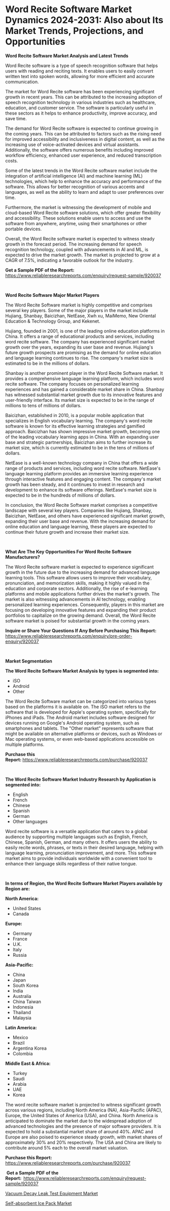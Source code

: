 <p><h1>Word Recite Software Market Dynamics 2024-2031: Also about Its Market Trends, Projections, and Opportunities</h1></p><p><strong>Word Recite Software Market Analysis and Latest Trends</strong></p>
<p><p>Word Recite software is a type of speech recognition software that helps users with reading and reciting texts. It enables users to easily convert written text into spoken words, allowing for more efficient and accurate communication.</p><p>The market for Word Recite software has been experiencing significant growth in recent years. This can be attributed to the increasing adoption of speech recognition technology in various industries such as healthcare, education, and customer service. The software is particularly useful in these sectors as it helps to enhance productivity, improve accuracy, and save time.</p><p>The demand for Word Recite software is expected to continue growing in the coming years. This can be attributed to factors such as the rising need for improved accessibility and inclusiveness in digital content, as well as the increasing use of voice-activated devices and virtual assistants. Additionally, the software offers numerous benefits including improved workflow efficiency, enhanced user experience, and reduced transcription costs.</p><p>Some of the latest trends in the Word Recite software market include the integration of artificial intelligence (AI) and machine learning (ML) technologies, which help to enhance the accuracy and performance of the software. This allows for better recognition of various accents and languages, as well as the ability to learn and adapt to user preferences over time.</p><p>Furthermore, the market is witnessing the development of mobile and cloud-based Word Recite software solutions, which offer greater flexibility and accessibility. These solutions enable users to access and use the software from anywhere, anytime, using their smartphones or other portable devices.</p><p>Overall, the Word Recite software market is expected to witness steady growth in the forecast period. The increasing demand for speech recognition technology, coupled with advancements in AI and ML, is expected to drive the market growth. The market is projected to grow at a CAGR of 7.5%, indicating a favorable outlook for the industry.</p></p>
<p><strong>Get a Sample PDF of the Report:&nbsp;</strong> <a href="https://www.reliableresearchreports.com/enquiry/request-sample/920037">https://www.reliableresearchreports.com/enquiry/request-sample/920037</a></p>
<p>&nbsp;</p>
<p><strong>Word Recite Software Major Market Players</strong></p>
<p><p>The Word Recite Software market is highly competitive and comprises several key players. Some of the major players in the market include Hujiang, Shanbay, Baicizhan, NetEase, Xwh xu, MaiMemo, New Oriental Education & Technology Group, and Kekenet.</p><p>Hujiang, founded in 2001, is one of the leading online education platforms in China. It offers a range of educational products and services, including word recite software. The company has experienced significant market growth over the years, expanding its user base and revenue. Hujiang's future growth prospects are promising as the demand for online education and language learning continues to rise. The company's market size is estimated to be in the millions of dollars.</p><p>Shanbay is another prominent player in the Word Recite Software market. It provides a comprehensive language learning platform, which includes word recite software. The company focuses on personalized learning experiences and has gained a considerable market share in China. Shanbay has witnessed substantial market growth due to its innovative features and user-friendly interface. Its market size is expected to be in the range of millions to tens of millions of dollars.</p><p>Baicizhan, established in 2010, is a popular mobile application that specializes in English vocabulary learning. The company's word recite software is known for its effective learning strategies and gamified approach. Baicizhan has shown impressive market growth, becoming one of the leading vocabulary learning apps in China. With an expanding user base and strategic partnerships, Baicizhan aims to further increase its market size, which is currently estimated to be in the tens of millions of dollars.</p><p>NetEase is a well-known technology company in China that offers a wide range of products and services, including word recite software. NetEase's language learning platform provides an immersive learning experience through interactive features and engaging content. The company's market growth has been steady, and it continues to invest in research and development to enhance its software offerings. NetEase's market size is expected to be in the hundreds of millions of dollars.</p><p>In conclusion, the Word Recite Software market comprises a competitive landscape with several key players. Companies like Hujiang, Shanbay, Baicizhan, NetEase, and others have experienced significant market growth, expanding their user base and revenue. With the increasing demand for online education and language learning, these players are expected to continue their future growth and increase their market size.</p></p>
<p>&nbsp;</p>
<p><strong>What Are The Key Opportunities For Word Recite Software Manufacturers?</strong></p>
<p><p>The Word Recite software market is expected to experience significant growth in the future due to the increasing demand for advanced language learning tools. This software allows users to improve their vocabulary, pronunciation, and memorization skills, making it highly valued in the education and corporate sectors. Additionally, the rise of e-learning platforms and mobile applications further drives the market's growth. The market is also witnessing advancements in AI technology, enabling personalized learning experiences. Consequently, players in this market are focusing on developing innovative features and expanding their product portfolios to capitalize on the growing demand. Overall, the Word Recite software market is poised for substantial growth in the coming years.</p></p>
<p><strong>Inquire or Share Your Questions If Any Before Purchasing This Report:</strong> <a href="https://www.reliableresearchreports.com/enquiry/pre-order-enquiry/920037">https://www.reliableresearchreports.com/enquiry/pre-order-enquiry/920037</a></p>
<p>&nbsp;</p>
<p><strong>Market Segmentation</strong></p>
<p><strong>The Word Recite Software Market Analysis by types is segmented into:</strong></p>
<p><ul><li>iSO</li><li>Android</li><li>Other</li></ul></p>
<p><p>The Word Recite Software market can be categorized into various types based on the platforms it is available on. The iSO market refers to the software that is developed for Apple's operating system, specifically for iPhones and iPads. The Android market includes software designed for devices running on Google's Android operating system, such as smartphones and tablets. The "Other market" represents software that might be available on alternative platforms or devices, such as Windows or Mac operating systems, or even web-based applications accessible on multiple platforms.</p></p>
<p><strong>Purchase this Report:&nbsp;</strong><a href="https://www.reliableresearchreports.com/purchase/920037">https://www.reliableresearchreports.com/purchase/920037</a></p>
<p>&nbsp;</p>
<p><strong>The Word Recite Software Market Industry Research by Application is segmented into:</strong></p>
<p><ul><li>English</li><li>French</li><li>Chinese</li><li>Spanish</li><li>German</li><li>Other languages</li></ul></p>
<p><p>Word recite software is a versatile application that caters to a global audience by supporting multiple languages such as English, French, Chinese, Spanish, German, and many others. It offers users the ability to easily recite words, phrases, or texts in their desired language, helping with language learning, pronunciation improvement, and more. This software market aims to provide individuals worldwide with a convenient tool to enhance their language skills regardless of their native tongue.</p></p>
<p>&nbsp;</p>
<p><strong>In terms of Region, the Word Recite Software Market Players available by Region are:</strong></p>
<p>
    <p> <strong> North America: </strong>
        <ul>
            <li>United States</li>
            <li>Canada</li>
        </ul>
        </p> 
    <p> <strong> Europe: </strong>
        <ul>
            <li>Germany</li>
            <li>France</li>
            <li>U.K.</li>
            <li>Italy</li>
            <li>Russia</li>
        </ul>
        </p> 
    <p> <strong> Asia-Pacific: </strong>
        <ul>
            <li>China</li>
            <li>Japan</li>
            <li>South Korea</li>
            <li>India</li>
            <li>Australia</li>
            <li>China Taiwan</li>
            <li>Indonesia</li>
            <li>Thailand</li>
            <li>Malaysia</li>
        </ul>
        </p> 
    <p> <strong> Latin America: </strong>
        <ul>
            <li>Mexico</li>
            <li>Brazil</li>
            <li>Argentina Korea</li>
            <li>Colombia</li>
        </ul>
        </p> 
    <p> <strong> Middle East & Africa: </strong>
        <ul>
            <li>Turkey</li>
            <li>Saudi</li>
            <li>Arabia</li>
            <li>UAE</li>
            <li>Korea</li>
        </ul>
    </p>
    </p>
<p><p>The word recite software market is projected to witness significant growth across various regions, including North America (NA), Asia-Pacific (APAC), Europe, the United States of America (USA), and China. North America is anticipated to dominate the market due to the widespread adoption of advanced technologies and the presence of major software providers. It is expected to hold a substantial market share of around 40%. APAC and Europe are also poised to experience steady growth, with market shares of approximately 30% and 20% respectively. The USA and China are likely to contribute around 5% each to the overall market valuation.</p></p>
<p><strong>Purchase this Report: </strong><a href="https://www.reliableresearchreports.com/purchase/920037">https://www.reliableresearchreports.com/purchase/920037</a></p>
<p>&nbsp;<strong>Get a Sample PDF of the Report:&nbsp;&nbsp;</strong><a href="https://www.reliableresearchreports.com/enquiry/request-sample/920037">https://www.reliableresearchreports.com/enquiry/request-sample/920037</a></p>
<p><strong></strong></p>
<p><p><a href="https://www.linkedin.com/pulse/vacuum-decay-leak-test-equipment-market-comprehensive-report-pevee?trackingId=ESx6arLjRqSJY4cABrKSgQ%3D%3D">Vacuum Decay Leak Test Equipment Market</a></p><p><a href="https://www.linkedin.com/pulse/self-absorbent-ice-pack-market-furnish-information-size-3i4te?trackingId=nft8upzJRZ6uxU7KhL%2BEow%3D%3D">Self-absorbent Ice Pack Market</a></p></p>